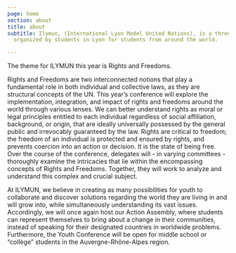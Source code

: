 ```yaml
---
page: home
section: about
title: about
subtitle: Ilymun, (International Lyon Model United Nations), is a three-day conference,
  organized by students in Lyon for students from around the world.

---
```

The theme for ILYMUN this year is Rights and Freedoms.

Rights and Freedoms are two interconnected  notions that play a fundamental role in both  individual and collective laws, as they are structural  concepts of the UN. This year’s conference will explore the implementation, integration, and impact of rights and freedoms around the world through various lenses. 
We can better understand rights as  moral or legal principles entitled to each individual regardless of social affiliation, background, or origin, that are ideally universally possessed by the general public and irrevocably guaranteed by the law. Rights are critical to freedom; the freedom of an individual is protected and ensured by rights, and prevents coercion into an action or decision. It is the state of being free. Over the course of the conference, delegates will - in varying committees - thoroughly examine the intricacies that lie within the encompassing concepts of Rights and Freedoms. Together, they will work to analyze and understand this complex and crucial subject. 

At ILYMUN, we believe in creating as many possibilities for youth to collaborate and discover solutions regarding the world they are living in and will grow into, while simultaneously understanding its vast issues. Accordingly, we will once again host our Action Assembly, where students can represent themselves to bring about a change in their communities, instead of speaking for their designated countries in worldwide problems. Furthermore, the Youth Conference will be open for middle school or “collège” students in the Auvergne-Rhône-Alpes region. 
